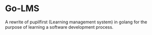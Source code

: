 # Go-LMS
A rewrite of pupilfirst (Learning management system) in golang for the purpose of learning a software development process.
